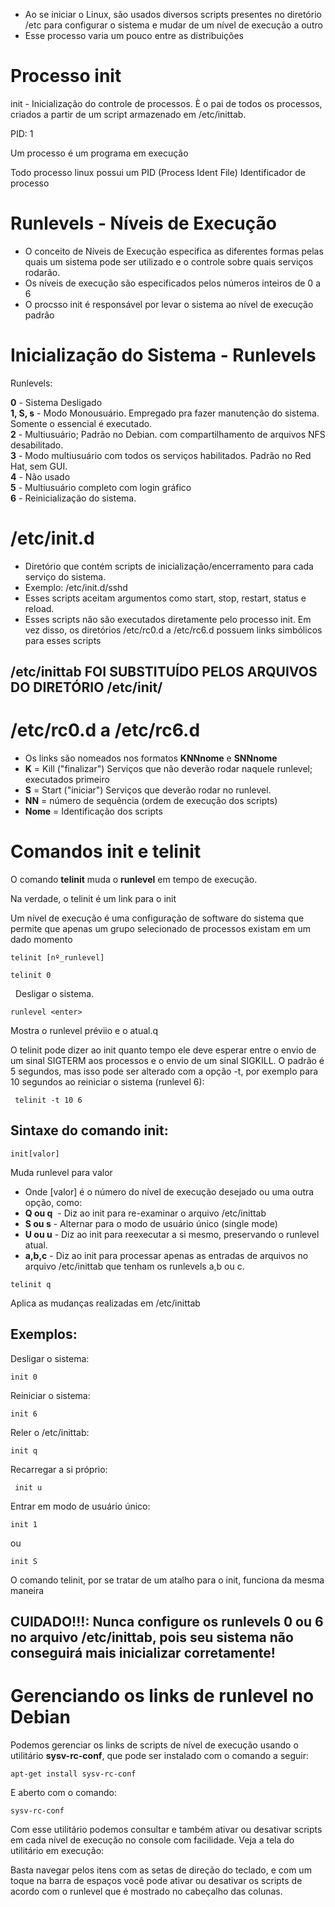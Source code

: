 - Ao se iniciar o Linux, são usados diversos scripts presentes no diretório /etc para configurar o sistema e mudar de um nível de execução a outro
- Esse processo varia um pouco entre as distribuições

# Processo init

init - Inicialização do controle de processos. È o pai de todos os processos, criados a partir de um script armazenado em /etc/inittab.


PID: 1

Um processo é um programa em execução

Todo processo linux possui um PID (Process Ident File) Identificador de processo

# Runlevels - Níveis de Execução

- O conceito de Níveis de Execução especifica as diferentes formas pelas quais um sistema pode ser utilizado e o controle sobre quais serviços rodarão.
- Os níveis de execução são especificados pelos números inteiros de 0 a 6
- O procsso init é responsável por levar o sistema ao nível de execução padrão

# Inicialização do Sistema - Runlevels

Runlevels:

**0** - Sistema Desligado<br/>
**1, S, s** - Modo Monousuário. Empregado pra fazer manutenção do sistema. Somente o essencial é executado.<br/>
**2** - Multiusuário; Padrão no Debian. com compartilhamento de arquivos NFS desabilitado.<br/>
**3** - Modo multiusuário com todos os serviços habilitados. Padrão no Red Hat, sem GUI.<br/>
**4** - Não usado<br/>
**5** - Multiusuário completo com login gráfico<br/>
**6** - Reinicialização do sistema.<br/>

# /etc/init.d

- Diretório que contém scripts de inicialização/encerramento para cada serviço do sistema.
- Exemplo: /etc/init.d/sshd
- Esses scripts aceitam argumentos como start, stop, restart, status e reload.
- Esses scripts não são executados diretamente pelo processo init. Em vez disso, os diretórios /etc/rc0.d a /etc/rc6.d possuem links simbólicos para esses scripts

## /etc/inittab FOI SUBSTITUÍDO PELOS ARQUIVOS DO DIRETÓRIO /etc/init/

# /etc/rc0.d a /etc/rc6.d

- Os links são nomeados nos formatos **KNNnome** e **SNNnome**
- **K** = Kill ("finalizar") Serviços que não deverão rodar naquele runlevel; executados primeiro
- **S** = Start ("iniciar") Serviços que deverão rodar no runlevel.
- **NN** = número de sequência (ordem de execução dos scripts)
- **Nome** = Identificação dos scripts


# Comandos init e telinit


O comando **telinit** muda o **runlevel** em tempo de execução.

Na verdade, o telinit é um link para o init

Um nível de execução é uma configuração de software do sistema que permite que apenas um grupo selecionado de processos existam em um dado momento
```
telinit [nº_runlevel]
```

```
telinit 0
```
  Desligar o sistema.

```
runlevel <enter> 
```
 Mostra o runlevel préviio e o atual.q

O telinit pode dizer ao init quanto tempo ele deve esperar entre o envio de um sinal SIGTERM aos processos e o envio de um sinal SIGKILL. O padrão é 5 segundos, mas isso pode ser alterado com a opção -t, por exemplo para 10 segundos ao reiniciar o sistema (runlevel 6):

```
 telinit -t 10 6
```

## Sintaxe do comando init:

```
init[valor]
```
Muda runlevel para valor
- Onde [valor] é o número do nível de execução desejado ou uma outra opção, como:
- **Q ou q**  - Diz ao init para re-examinar o arquivo /etc/inittab
- **S ou s** - Alternar para o modo de usuário único (single mode)
- **U ou u** - Diz ao init para reexecutar a si mesmo, preservando o runlevel atual.
- **a,b,c** - Diz ao init para processar apenas as entradas de arquivos no arquivo /etc/inittab que tenham os runlevels a,b ou c.
```
telinit q
```
Aplica as mudanças realizadas em /etc/inittab

## Exemplos:

Desligar o sistema:
```
init 0
```

Reiniciar o sistema:

```
init 6
```

Reler o /etc/inittab:
```
init q
```

Recarregar a si próprio:
```
 init u
```

Entrar em modo de usuário único:
```
init 1
```

ou

```
init S
```

O comando telinit, por se tratar de um atalho para o init, funciona da mesma maneira

## CUIDADO!!!: Nunca configure os runlevels 0 ou 6 no arquivo /etc/inittab, pois seu sistema não conseguirá mais inicializar corretamente!


# Gerenciando os links de runlevel no Debian


Podemos gerenciar os links de scripts de nível de execução usando o utilitário **sysv-rc-conf**, que pode ser instalado com o comando a seguir:



```
apt-get install sysv-rc-conf
```

E aberto com o comando:

```
sysv-rc-conf
```

Com esse utilitário podemos consultar e também ativar ou desativar scripts em cada nível de execução no console com facilidade. Veja a tela do utilitário em execução:

Basta navegar pelos itens com as setas de direção do teclado, e com um toque na barra de espaços você pode ativar ou desativar os scripts de acordo com o runlevel que é mostrado no cabeçalho das colunas.
